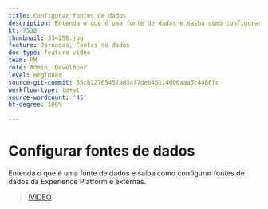```yaml
---
title: Configurar fontes de dados
description: Entenda o que é uma fonte de dados e saiba como configurar fontes de dados da Experience Platform e externas.
kt: 7538
thumbnail: 334256.jpg
feature: Jornadas, Fontes de dados
doc-type: feature video
team: PM
role: Admin, Developer
level: Beginner
source-git-commit: 55cb22765457ad34f7deb45114d06aaa5c4466fc
workflow-type: tm+mt
source-wordcount: '45'
ht-degree: 100%

---
```



# Configurar fontes de dados

Entenda o que é uma fonte de dados e saiba como configurar fontes de dados da Experience Platform e externas.

>[!VIDEO](https://video.tv.adobe.com/v/334256?quality=12)
